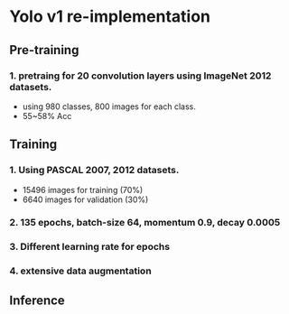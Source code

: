 # Yolo v1 re-implementation


## Pre-training
### 1. pretraing for 20 convolution layers using ImageNet 2012 datasets.
 - using 980 classes, 800 images for each class.
 - 55~58% Acc


## Training
### 1. Using PASCAL 2007, 2012 datasets.
 - 15496 images for training (70%)
 - 6640 images for validation (30%)
### 2. 135 epochs, batch-size 64, momentum 0.9, decay 0.0005
### 3. Different learning rate for epochs
### 4. extensive data augmentation

## Inference
